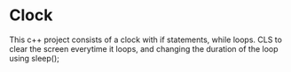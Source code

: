 # Clock

This c++ project consists of a clock with if statements, while loops. CLS to clear the screen everytime it loops, and changing the duration of the loop using sleep(); 
